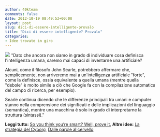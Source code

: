 ```yaml
---
author: 40kteam
comments: false
date: 2012-10-19 08:49:53+00:00
layout: post
slug: dici-di-essere-intelligente-provalo
title: "Dici di essere intelligente? Provalo"
categories:
- Idee trovate in giro
---
```


![](http://40k.it/wp-content/uploads/2012/10/original.jpeg) "Dato che ancora non siamo in grado di individuare cosa definisca l'intelligenza umana, saremo mai capaci di inventarne una artificiale? 

Alcuni, come il filosofo John Searle, potrebbero affermare che, semplicemente, non arriveremo mai a un'intelligenza artificiale "forte", come la definisce, ossia equivalente a quella umana (mentre quella "debole" è molto simile a ciò che Google fa con la compilazione automatica del campo di ricerca, per esempio). 

Searle continua dicendo che le differenze principali tra umani e computer stanno nella comprensione dei significati e delle implicazioni del linguaggio (semantica), mentre una macchina è solo in grado di interpretarne la struttura (sintassi)."

**Leggi tutto:** [So you think you’re smart? Well, prove it.](http://io9.com/5951962/you-may-never-be-able-to-prove-that-you-are-smart)
**Altre idee:** [La strategia del Cyborg](http://www.40kbooks.com/?page_id=133&category=7&product_id=19), [Dalle parole al cervello](http://www.40kbooks.com/?page_id=133&category=7&product_id=43)

